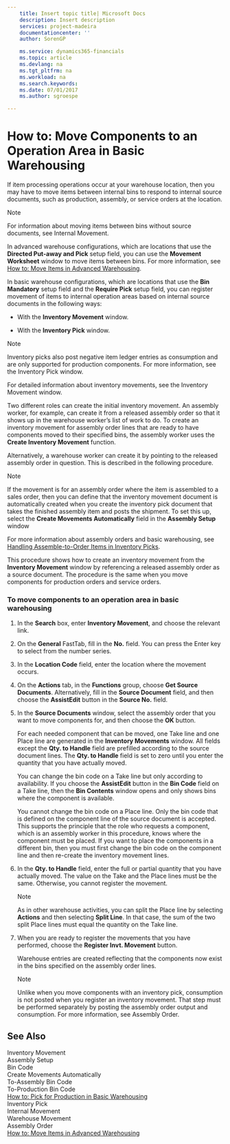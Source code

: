 ```yaml
---
    title: Insert topic title| Microsoft Docs
    description: Insert description
    services: project-madeira
    documentationcenter: ''
    author: SorenGP

    ms.service: dynamics365-financials
    ms.topic: article
    ms.devlang: na
    ms.tgt_pltfrm: na
    ms.workload: na
    ms.search.keywords:
    ms.date: 07/01/2017
    ms.author: sgroespe

---
```

# How to: Move Components to an Operation Area in Basic Warehousing
If item processing operations occur at your warehouse location, then you may have to move items between internal bins to respond to internal source documents, such as production, assembly, or service orders at the location.  
  
> [!NOTE]  
>  For information about moving items between bins without source documents, see Internal Movement.  
  
 In advanced warehouse configurations, which are locations that use the **Directed Put-away and Pick** setup field, you can use the **Movement Worksheet** window to move items between bins. For more information, see [How to: Move Items in Advanced Warehousing](../how-to-move-items-in-advanced-warehousing.md).  
  
 In basic warehouse configurations, which are locations that use the **Bin Mandatory** setup field and the **Require Pick** setup field, you can register movement of items to internal operation areas based on internal source documents in the following ways:  
  
-   With the **Inventory Movement** window.  
  
-   With the **Inventory Pick** window.  
  
> [!NOTE]  
>  Inventory picks also post negative item ledger entries as consumption and are only supported for production components. For more information, see the Inventory Pick window.  
  
 For detailed information about inventory movements, see the Inventory Movement window.  
  
 Two different roles can create the initial inventory movement. An assembly worker, for example, can create it from a released assembly order so that it shows up in the warehouse worker’s list of work to do. To create an inventory movement for assembly order lines that are ready to have components moved to their specified bins, the assembly worker uses the **Create Inventory Movement** function.  
  
 Alternatively, a warehouse worker can create it by pointing to the released assembly order in question. This is described in the following procedure.  
  
> [!NOTE]  
>  If the movement is for an assembly order where the item is assembled to a sales order, then you can define that the inventory movement document is automatically created when you create the inventory pick document that takes the finished assembly item and posts the shipment. To set this up, select the **Create Movements Automatically** field in the **Assembly Setup** window  
>   
>  For more information about assembly orders and basic warehousing, see [Handling Assemble-to-Order Items in Inventory Picks](../Topic/\($%20N_7377%20Inventory%20Pick%20$\).md#BKMK_HandlingAssembletoOrderItemsinInventoryPicks).  
  
 This procedure shows how to create an inventory movement from the **Inventory Movement** window by referencing a released assembly order as a source document. The procedure is the same when you move components for production orders and service orders.  
  
### To move components to an operation area in basic warehousing  
  
1.  In the **Search** box, enter **Inventory Movement**, and choose the relevant link.  
  
2.  On the **General** FastTab, fill in the **No.** field. You can press the Enter key  to select from the number series.  
  
3.  In the **Location Code** field, enter the location where the movement occurs.  
  
4.  On the **Actions** tab, in the **Functions** group, choose **Get Source Documents**. Alternatively, fill in the **Source Document** field, and then choose the **AssistEdit** button in the **Source No.** field.  
  
5.  In the **Source Documents** window, select the assembly order that you want to move components for, and then choose the **OK** button.  
  
     For each needed component that can be moved, one Take line and one Place line are generated in the **Inventory Movements** window. All fields except the **Qty. to Handle** field are prefilled according to the source document lines. The **Qty. to Handle** field is set to zero until you enter the quantity that you have actually moved.  
  
     You can change the bin code on a Take line but only according to availability. If you choose the **AssistEdit** button in the **Bin Code** field on a Take line, then the **Bin Contents** window opens and only shows bins where the component is available.  
  
     You cannot change the bin code on a Place line. Only the bin code that is defined on the component line of the source document is accepted. This supports the principle that the role who requests a component, which is an assembly worker in this procedure, knows where the component must be placed. If you want to place the components in a different bin, then you must first change the bin code on the component line and then re-create the inventory movement lines.  
  
6.  In the **Qty. to Handle** field, enter the full or partial quantity that you have actually moved. The value on the Take and the Place lines must be the same. Otherwise, you cannot register the movement.  
  
    > [!NOTE]  
    >  As in other warehouse activities, you can split the Place line by selecting **Actions** and then selecting **Split Line**. In that case, the sum of the two split Place lines must equal the quantity on the Take line.  
  
7.  When you are ready to register the movements that you have performed, choose the **Register Invt. Movement** button.  
  
     Warehouse entries are created reflecting that the components now exist in the bins specified on the assembly order lines.  
  
    > [!NOTE]  
    >  Unlike when you move components with an inventory pick, consumption is not posted when you register an inventory movement. That step must be performed separately by posting the assembly order output and consumption. For more information, see Assembly Order.  
  
## See Also  
 Inventory Movement   
 Assembly Setup   
 Bin Code   
 Create Movements Automatically   
 To-Assembly Bin Code   
 To-Production Bin Code   
 [How to: Pick for Production in Basic Warehousing](../how-to-pick-for-production-in-basic-warehousing.md)   
 Inventory Pick   
 Internal Movement   
 Warehouse Movement   
 Assembly Order   
 [How to: Move Items in Advanced Warehousing](../how-to-move-items-in-advanced-warehousing.md)